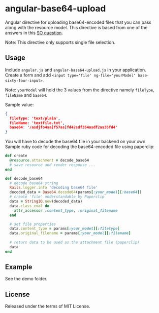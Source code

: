 angular-base64-upload
=====================

Angular directive for uploading base64-encoded files that you can pass along with the resource model. This directive is based from one of the answers in this [SO question](http://stackoverflow.com/questions/20521366/rails-4-angularjs-paperclip-how-to-upload-file).

Note: This directive only supports single file selection.

Usage
-------

Include `angular.js` and `angular-base64-upload.js` in your application. Create a form and add `<input type='file' ng-file='yourModel' base-sixty-four-input>`.

Note: `yourModel` will hold the 3 values from the directive namely `fileType`, `fileName` and `base64`.

Sample value:
```json
{
  fileType: 'text/plain',
  fileName: 'textfile.txt',
  base64: '/asdjfo4sa]f57as]fd42sdf354asdf2as35fd4'
}
```

You will have to decode the base64 file in your backend on your own.
Sample ruby code for decoding the base64-encoded file using paperclip:
```ruby
def create
  @resource.attachment = decode_base64
  # save resource and render response ...
end

def decode_base64
  # decode base64 string
  Rails.logger.info 'decoding base64 file'
  decoded_data = Base64.decode64(params[:your_model][:base64])
  # create 'file' understandable by Paperclip
  data = StringIO.new(decoded_data)
  data.class_eval do
    attr_accessor :content_type, :original_filename
  end

  # set file properties
  data.content_type = params[:your_model][:filetype]
  data.original_filename = params[:your_model][:filename]
  
  # return data to be used as the attachment file (paperclip)
  data
end
```

Example
--------------------------
See the demo folder.

## License

Released under the terms of MIT License.
